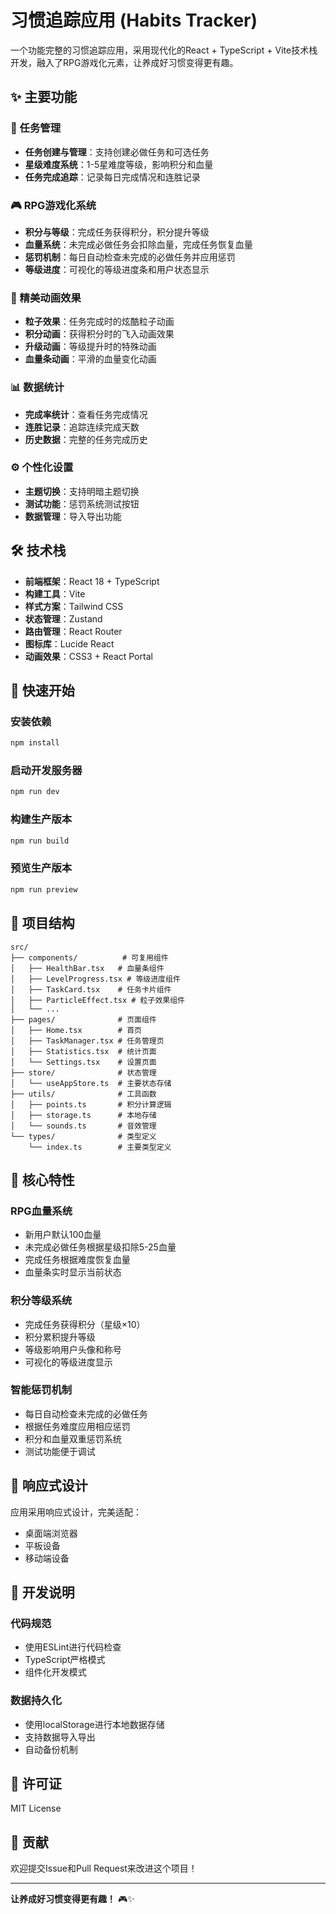 # 习惯追踪应用 (Habits Tracker)

一个功能完整的习惯追踪应用，采用现代化的React + TypeScript + Vite技术栈开发，融入了RPG游戏化元素，让养成好习惯变得更有趣。

## ✨ 主要功能

### 🎯 任务管理
- **任务创建与管理**：支持创建必做任务和可选任务
- **星级难度系统**：1-5星难度等级，影响积分和血量
- **任务完成追踪**：记录每日完成情况和连胜记录

### 🎮 RPG游戏化系统
- **积分与等级**：完成任务获得积分，积分提升等级
- **血量系统**：未完成必做任务会扣除血量，完成任务恢复血量
- **惩罚机制**：每日自动检查未完成的必做任务并应用惩罚
- **等级进度**：可视化的等级进度条和用户状态显示

### 🎨 精美动画效果
- **粒子效果**：任务完成时的炫酷粒子动画
- **积分动画**：获得积分时的飞入动画效果
- **升级动画**：等级提升时的特殊动画
- **血量条动画**：平滑的血量变化动画

### 📊 数据统计
- **完成率统计**：查看任务完成情况
- **连胜记录**：追踪连续完成天数
- **历史数据**：完整的任务完成历史

### ⚙️ 个性化设置
- **主题切换**：支持明暗主题切换
- **测试功能**：惩罚系统测试按钮
- **数据管理**：导入导出功能

## 🛠️ 技术栈

- **前端框架**：React 18 + TypeScript
- **构建工具**：Vite
- **样式方案**：Tailwind CSS
- **状态管理**：Zustand
- **路由管理**：React Router
- **图标库**：Lucide React
- **动画效果**：CSS3 + React Portal

## 🚀 快速开始

### 安装依赖
```bash
npm install
```

### 启动开发服务器
```bash
npm run dev
```

### 构建生产版本
```bash
npm run build
```

### 预览生产版本
```bash
npm run preview
```

## 📁 项目结构

```
src/
├── components/          # 可复用组件
│   ├── HealthBar.tsx   # 血量条组件
│   ├── LevelProgress.tsx # 等级进度组件
│   ├── TaskCard.tsx    # 任务卡片组件
│   ├── ParticleEffect.tsx # 粒子效果组件
│   └── ...
├── pages/              # 页面组件
│   ├── Home.tsx        # 首页
│   ├── TaskManager.tsx # 任务管理页
│   ├── Statistics.tsx  # 统计页面
│   └── Settings.tsx    # 设置页面
├── store/              # 状态管理
│   └── useAppStore.ts  # 主要状态存储
├── utils/              # 工具函数
│   ├── points.ts       # 积分计算逻辑
│   ├── storage.ts      # 本地存储
│   └── sounds.ts       # 音效管理
└── types/              # 类型定义
    └── index.ts        # 主要类型定义
```

## 🎯 核心特性

### RPG血量系统
- 新用户默认100血量
- 未完成必做任务根据星级扣除5-25血量
- 完成任务根据难度恢复血量
- 血量条实时显示当前状态

### 积分等级系统
- 完成任务获得积分（星级×10）
- 积分累积提升等级
- 等级影响用户头像和称号
- 可视化的等级进度显示

### 智能惩罚机制
- 每日自动检查未完成的必做任务
- 根据任务难度应用相应惩罚
- 积分和血量双重惩罚系统
- 测试功能便于调试

## 📱 响应式设计

应用采用响应式设计，完美适配：
- 桌面端浏览器
- 平板设备
- 移动端设备

## 🔧 开发说明

### 代码规范
- 使用ESLint进行代码检查
- TypeScript严格模式
- 组件化开发模式

### 数据持久化
- 使用localStorage进行本地数据存储
- 支持数据导入导出
- 自动备份机制

## 📄 许可证

MIT License

## 🤝 贡献

欢迎提交Issue和Pull Request来改进这个项目！

---

**让养成好习惯变得更有趣！** 🎮✨
